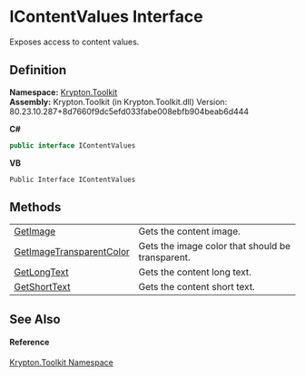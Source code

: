 # IContentValues Interface


Exposes access to content values.



## Definition
**Namespace:** <a href="79d2eac2-21f4-54ff-7552-b20c33c30600.md">Krypton.Toolkit</a>  
**Assembly:** Krypton.Toolkit (in Krypton.Toolkit.dll) Version: 80.23.10.287+8d7660f9dc5efd033fabe008ebfb904beab6d444

**C#**
``` C#
public interface IContentValues
```
**VB**
``` VB
Public Interface IContentValues
```



## Methods
<table>
<tr>
<td><a href="63d72843-7683-934f-115a-5cfcb4fed432.md">GetImage</a></td>
<td>Gets the content image.</td></tr>
<tr>
<td><a href="42512fa6-6fa7-80fb-adec-59ad0af275d3.md">GetImageTransparentColor</a></td>
<td>Gets the image color that should be transparent.</td></tr>
<tr>
<td><a href="5ccbaa72-33b2-2f6b-db22-1cb5c5301e60.md">GetLongText</a></td>
<td>Gets the content long text.</td></tr>
<tr>
<td><a href="2e5eb1a4-a595-42a1-f290-b87d8925690a.md">GetShortText</a></td>
<td>Gets the content short text.</td></tr>
</table>

## See Also


#### Reference
<a href="79d2eac2-21f4-54ff-7552-b20c33c30600.md">Krypton.Toolkit Namespace</a>  
